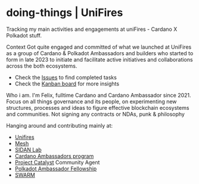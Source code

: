 # doing-things | UniFires
Tracking my main activities and engagements at uniFires - Cardano X Polkadot stuff.

Context
Got quite engaged and committed of what we launched at UniFires as a group of Cardano & Polkadot Ambassadors and builders who started to form in late 2023 to initiate and facilitate active initiatives and collaborations across the both ecosystems. 

- Check the [Issues](https://github.com/Felix-at-Swarm/doing-things/issues) to find completed tasks
- Check the [Kanban board](https://github.com/users/Felix-at-Swarm/projects/2) for more insights

Who i am.
I'm Felix, fulltime Cardano and Cardano Ambassador since 2021. Focus on all things governance and its people, on experimenting new structures, processes and ideas to figure effective blockchain ecosystems and communities. Not signing any contracts or NDAs, punk & philosophy


Hanging around and contributing mainly at:
- [Unifires](https://x.com/uni_fires)
- [Mesh](https://meshjs.dev/)
- [SIDAN Lab](https://www.sidan.io/)
- [Cardano Ambassadors program](https://cardano.org/ambassadors/)
- [Project Catalyst](https://projectcatalyst.io/) Community Agent
- [Polkadot Ambassador Fellowship](https://polkadot.subsquare.io/referenda/1287)
- [SWARM](https://x.com/CatalystSwarm)
